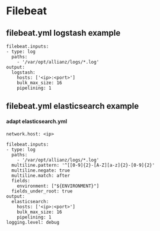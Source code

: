 # Filebeat

## filebeat.yml logstash example
```
filebeat.inputs:
- type: log
  paths:
    - '/var/opt/allianz/logs/*.log'
output:
  logstash:
    hosts: ['<ip>:<port>']
    bulk_max_size: 16
    pipelining: 1
```

## filebeat.yml elasticsearch example

#### adapt elasticsearch.yml
`network.host: <ip>`

```
filebeat.inputs:
- type: log
  paths:
    - '/var/opt/allianz/logs/*.log'
  multiline.pattern: '^[[0-9]{2}-[A-Z][a-z]{2}-[0-9]{2}'
  multiline.negate: true
  multiline.match: after
  fields:
    environment: ["${ENVIRONMENT}"]
  fields_under_root: true
output:
  elasticsearch:
    hosts: ['<ip>:<port>']
    bulk_max_size: 16
    pipelining: 1
logging.level: debug
```
